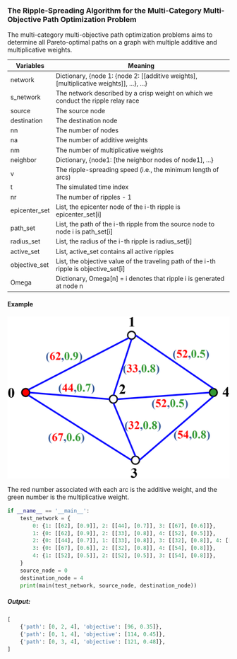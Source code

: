 ### The Ripple-Spreading Algorithm for the Multi-Category Multi-Objective Path Optimization Problem

The multi-category multi-objective path optimization problems aims to determine all Pareto-optimal paths on a graph with multiple additive and multiplicative weights.

| Variables     | Meaning                                                      |
| ------------- | ------------------------------------------------------------ |
| network       | Dictionary, {node 1: {node 2: [[additive weights], [multiplicative weights]], ...}, ...} |
| s_network     | The network described by a crisp weight on which we conduct the ripple relay race |
| source        | The source node                                              |
| destination   | The destination node                                         |
| nn            | The number of nodes                                          |
| na            | The number of additive weights                               |
| nm            | The number of multiplicative weights                         |
| neighbor      | Dictionary, {node1: [the neighbor nodes of node1], ...}      |
| v             | The ripple-spreading speed (i.e., the minimum length of arcs) |
| t             | The simulated time index                                     |
| nr            | The number of ripples - 1                                    |
| epicenter_set | List, the epicenter node of the i-th ripple is epicenter_set[i] |
| path_set      | List, the path of the i-th ripple from the source node to node i is path_set[i] |
| radius_set    | List, the radius of the i-th ripple is radius_set[i]         |
| active_set    | List, active_set contains all active ripples                 |
| objective_set | List, the objective value of the traveling path of the i-th ripple is objective_set[i] |
| Omega         | Dictionary, Omega[n] = i denotes that ripple i is generated at node n |

#### Example

![image](https://github.com/Xavier-MaYiMing/The-ripple-spreading-algorithm-for-the-multi-category-multi-objective-path-optimization-problem/blob/main/MCMOPOP.png)

The red number associated with each arc is the additive weight, and the green number is the multiplicative weight.

```python
if __name__ == '__main__':
    test_network = {
        0: {1: [[62], [0.9]], 2: [[44], [0.7]], 3: [[67], [0.6]]},
        1: {0: [[62], [0.9]], 2: [[33], [0.8]], 4: [[52], [0.5]]},
        2: {0: [[44], [0.7]], 1: [[33], [0.8]], 3: [[32], [0.8]], 4: [[52], [0.5]]},
        3: {0: [[67], [0.6]], 2: [[32], [0.8]], 4: [[54], [0.8]]},
        4: {1: [[52], [0.5]], 2: [[52], [0.5]], 3: [[54], [0.8]]},
    }
    source_node = 0
    destination_node = 4
    print(main(test_network, source_node, destination_node))
```

##### Output:

```python
[
    {'path': [0, 2, 4], 'objective': [96, 0.35]}, 
    {'path': [0, 1, 4], 'objective': [114, 0.45]}, 
    {'path': [0, 3, 4], 'objective': [121, 0.48]},
]

```

